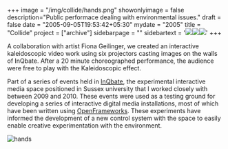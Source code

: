 +++
image = "/img/collide/hands.png"
showonlyimage = false
description="Public performace dealing with environmental issues."
draft = false
date = "2005-09-05T19:53:42+05:30"
mydate = "2005"
title = "Collide"
project = ["archive"]
sidebarpage = ""
sidebartext = '<img src="/img/collide/b.jpg" /><img src="/img/collide/sheep.png" /><img src="/img/collide/a.jpg" />'
+++  

A collaboration with artist Fiona Geilinger, we created an interactive kaleidoscopic video work using six projectors casting images on the walls of InQbate. After a 20 minute choreographed performance, the audience were free to play with the Kaleidoscopic effect.

Part of a series of events held in <a href="/archive/inqbate/">InQbate</a>, the experimental interactive media space positioned in Sussex university that I worked closely with between 2009 and 2010. These events were used as a testing ground for developing a series of interactive digital media installations, most of which have been written using <a href="http://www.openframeworks.cc/">OpenFrameworks</a>. These experiments have informed the development of a new control system with the space to easily enable creative experimentation with the environment.

![hands](/img/collide/hands.png)
